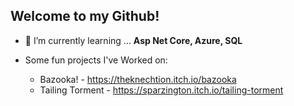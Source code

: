 ## Welcome to my Github!
- 🌱 I’m currently learning ... **Asp Net Core, Azure, SQL**

- Some fun projects I've Worked on:
  - Bazooka! - https://theknechtion.itch.io/bazooka
  - Tailing Torment - https://sparzington.itch.io/tailing-torment
<!--
**aesparza84/aesparza84** is a ✨ _special_ ✨ repository because its `README.md` (this file) appears on your GitHub profile.

Here are some ideas to get you started:

- 🌱 I’m currently learning ... Asp Net Core & Azure
- 👯 I’m looking to collaborate on ...
- 🤔 I’m looking for help with ...
- 💬 Ask me about ...
- 📫 How to reach me: ...
- 😄 Pronouns: ...
- ⚡ Fun fact: ...
-->

